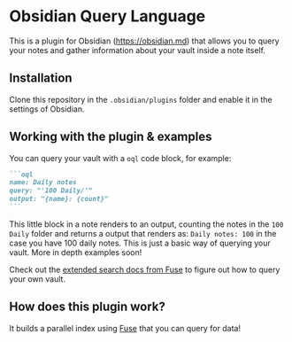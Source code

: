 # Obsidian Query Language 

This is a plugin for Obsidian (https://obsidian.md) that allows you to query your notes and gather information about your vault inside a note itself. 

## Installation

Clone this repository in the `.obsidian/plugins` folder and enable it in the settings of Obsidian. 

## Working with the plugin & examples

You can query your vault with a `oql` code block, for example:

````markdown
```oql
name: Daily notes
query: "'100 Daily/'"
output: "{name}: {count}"
```
````

This little block in a note renders to an output, counting the notes in the `100 Daily` folder and returns a output that renders as: `Daily notes: 100` in the case you have 100 daily notes. This is just a basic way of querying your vault. More in depth examples soon!

Check out the [extended search docs from Fuse](https://fusejs.io/examples.html#extended-search) to figure out how to query your own vault.

## How does this plugin work?

It builds a parallel index using [Fuse](https://fusejs.io/) that you can query for data!